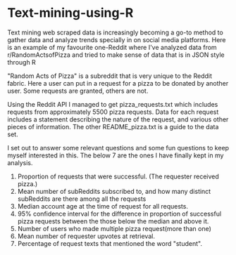 # Text-mining-using-R
Text mining web scraped data is increasingly becoming a go-to method to gather data and analyze trends specially in on social media platforms. Here is an example of my favourite one-Reddit where I've analyzed data from r/RandomActsofPizza and tried to make sense of data that is in JSON style through R

"Random Acts of Pizza" is a subreddit that is very unique to the Reddit fabric. Here a user can put in a request for a pizza to be donated by another user. Some requests are granted, others are not. 

Using the Reddit API I managed to get pizza_requests.txt which includes requests from approximately 5500 pizza requests. Data for each request includes a statement describing the nature of the request, and various other pieces of information. The other README_pizza.txt is a guide to the data set.

I set out to answer some relevant questions and some fun questions to keep myself interested in this. The below 7 are the ones I have finally kept in my analysis.

1. Proportion of requests that were successful. (The requester received pizza.)
2. Mean number of subReddits subscribed to, and how many distinct subReddits are there among all the requests
3. Median account age at the time of request for all requests.
4. 95% confidence interval for the difference in proportion of successful pizza requests between the those below the median and above it. 
5. Number of users who made multiple pizza request(more than one) 
6. Mean number of requester upvotes at retrieval.
7. Percentage of request texts that mentioned the word "student".
